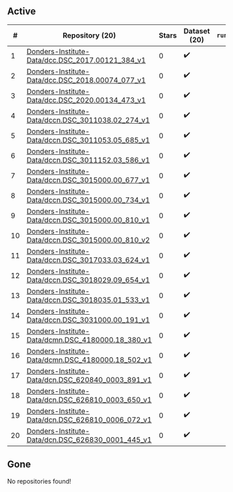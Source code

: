 ## Active
| # | Repository (20) | Stars | Dataset (20) | `run` | `containers-run` |
| --- | --- | --- | --- | --- | --- |
| 1 | [Donders-Institute-Data/dcc.DSC_2017.00121_384_v1](https://github.com/Donders-Institute-Data/dcc.DSC_2017.00121_384_v1) | 0 | :heavy_check_mark: |  |  |
| 2 | [Donders-Institute-Data/dcc.DSC_2018.00074_077_v1](https://github.com/Donders-Institute-Data/dcc.DSC_2018.00074_077_v1) | 0 | :heavy_check_mark: |  |  |
| 3 | [Donders-Institute-Data/dcc.DSC_2020.00134_473_v1](https://github.com/Donders-Institute-Data/dcc.DSC_2020.00134_473_v1) | 0 | :heavy_check_mark: |  |  |
| 4 | [Donders-Institute-Data/dccn.DSC_3011038.02_274_v1](https://github.com/Donders-Institute-Data/dccn.DSC_3011038.02_274_v1) | 0 | :heavy_check_mark: |  |  |
| 5 | [Donders-Institute-Data/dccn.DSC_3011053.05_685_v1](https://github.com/Donders-Institute-Data/dccn.DSC_3011053.05_685_v1) | 0 | :heavy_check_mark: |  |  |
| 6 | [Donders-Institute-Data/dccn.DSC_3011152.03_586_v1](https://github.com/Donders-Institute-Data/dccn.DSC_3011152.03_586_v1) | 0 | :heavy_check_mark: |  |  |
| 7 | [Donders-Institute-Data/dccn.DSC_3015000.00_677_v1](https://github.com/Donders-Institute-Data/dccn.DSC_3015000.00_677_v1) | 0 | :heavy_check_mark: |  |  |
| 8 | [Donders-Institute-Data/dccn.DSC_3015000.00_734_v1](https://github.com/Donders-Institute-Data/dccn.DSC_3015000.00_734_v1) | 0 | :heavy_check_mark: |  |  |
| 9 | [Donders-Institute-Data/dccn.DSC_3015000.00_810_v1](https://github.com/Donders-Institute-Data/dccn.DSC_3015000.00_810_v1) | 0 | :heavy_check_mark: |  |  |
| 10 | [Donders-Institute-Data/dccn.DSC_3015000.00_810_v2](https://github.com/Donders-Institute-Data/dccn.DSC_3015000.00_810_v2) | 0 | :heavy_check_mark: |  |  |
| 11 | [Donders-Institute-Data/dccn.DSC_3017033.03_624_v1](https://github.com/Donders-Institute-Data/dccn.DSC_3017033.03_624_v1) | 0 | :heavy_check_mark: |  |  |
| 12 | [Donders-Institute-Data/dccn.DSC_3018029.09_654_v1](https://github.com/Donders-Institute-Data/dccn.DSC_3018029.09_654_v1) | 0 | :heavy_check_mark: |  |  |
| 13 | [Donders-Institute-Data/dccn.DSC_3018035.01_533_v1](https://github.com/Donders-Institute-Data/dccn.DSC_3018035.01_533_v1) | 0 | :heavy_check_mark: |  |  |
| 14 | [Donders-Institute-Data/dccn.DSC_3031000.00_191_v1](https://github.com/Donders-Institute-Data/dccn.DSC_3031000.00_191_v1) | 0 | :heavy_check_mark: |  |  |
| 15 | [Donders-Institute-Data/dcmn.DSC_4180000.18_380_v1](https://github.com/Donders-Institute-Data/dcmn.DSC_4180000.18_380_v1) | 0 | :heavy_check_mark: |  |  |
| 16 | [Donders-Institute-Data/dcmn.DSC_4180000.18_502_v1](https://github.com/Donders-Institute-Data/dcmn.DSC_4180000.18_502_v1) | 0 | :heavy_check_mark: |  |  |
| 17 | [Donders-Institute-Data/dcn.DSC_620840_0003_891_v1](https://github.com/Donders-Institute-Data/dcn.DSC_620840_0003_891_v1) | 0 | :heavy_check_mark: |  |  |
| 18 | [Donders-Institute-Data/dcn.DSC_626810_0003_650_v1](https://github.com/Donders-Institute-Data/dcn.DSC_626810_0003_650_v1) | 0 | :heavy_check_mark: |  |  |
| 19 | [Donders-Institute-Data/dcn.DSC_626810_0006_072_v1](https://github.com/Donders-Institute-Data/dcn.DSC_626810_0006_072_v1) | 0 | :heavy_check_mark: |  |  |
| 20 | [Donders-Institute-Data/dcn.DSC_626830_0001_445_v1](https://github.com/Donders-Institute-Data/dcn.DSC_626830_0001_445_v1) | 0 | :heavy_check_mark: |  |  |

## Gone
No repositories found!
